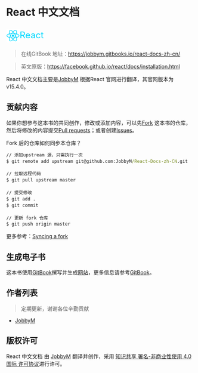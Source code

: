 # React 中文文档

<span style="color:#00d8ff; font-size: 24px; line-height: 50px; height: 50px; display: inline-block; ">
  <img src="img/logo.svg" width="36" height="36" style="vertical-align: middle; display: inline-block">React
</span>

> 在线GitBook 地址：https://jobbym.gitbooks.io/react-docs-zh-cn/


> 英文原版：https://facebook.github.io/react/docs/installation.html

React 中文文档主要是[JobbyM](https://github.com/JobbyM/) 根据React 官网进行翻译，其官网版本为v15.4.0。

## 贡献内容

如果你想参与这本书的共同创作，修改或添加内容，可以先[Fork](https://github.com/JobbyM/React-Docs-zh-CN) 这本书的仓库，然后将修改的内容提交[Pull requests](https://github.com/JobbyM/React-Docs-zh-CN/pulls)；或者创建[Issues](https://github.com/JobbyM/React-Docs-zh-CN/issues)。

Fork 后的仓库如何同步本仓库？

```cmd
// 添加upstream 源，只需执行一次
$ git remote add upstream git@github.com:JobbyM/React-Docs-zh-CN.git

// 拉取远程代码
$ git pull upstream master

// 提交修改
$ git add .
$ git commit

// 更新 fork 仓库
$ git push origin master
```

更多参考：[Syncing a fork](https://help.github.com/articles/syncing-a-fork/)


## 生成电子书

这本书使用[GitBook](https://github.com/GitbookIO/gitbook)撰写并生成[网站](https://jobbym.gitbooks.io/react-docs-zh-cn/)，更多信息请参考[GitBook](https://toolchain.gitbook.com/setup.html)。


## 作者列表

> 定期更新，谢谢各位辛勤贡献

* [JobbyM](https://github.com/JobbyM/)


## 版权许可

React 中文文档 由 [JobbyM](https://github.com/JobbyM/) 翻译并创作，采用 [知识共享 署名-非商业性使用 4.0 国际 许可协议](http://creativecommons.org/licenses/by-nc/4.0/)进行许可。
